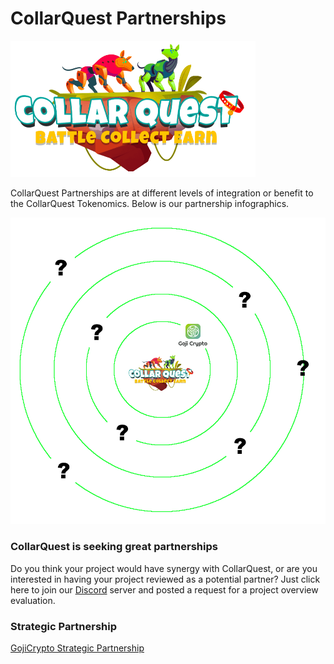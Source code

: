 # CollarQuest Partnerships

![CollarQuest a Metaverse Play2Earn Ecosystem](../.gitbook/assets/CollarQuest-SM.png)

CollarQuest Partnerships are at different levels of integration or benefit to the CollarQuest Tokenomics.  Below is our partnership infographics.

![CollarQuest Partnership Levels](../.gitbook/assets/partnerships.png)

### CollarQuest is seeking great partnerships

Do you think your project would have synergy with CollarQuest, or are you interested in having your project reviewed as a potential partner?  Just click here to join our [Discord](https://discord.gg/YKcDZjRk57) server and posted a request for a project overview evaluation.

### Strategic Partnership

[GojiCrypto Strategic Partnership](broken-reference)
